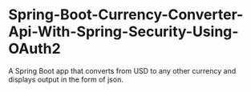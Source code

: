 # Spring-Boot-Currency-Converter-Api-With-Spring-Security-Using-OAuth2
A Spring Boot app that converts from USD to any other currency and displays output in the form of json. 
